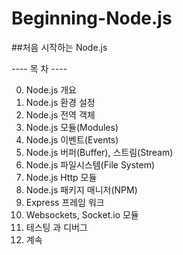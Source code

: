 Beginning-Node.js
====================

##처음 시작하는 Node.js

---- 목 차 ----

0. Node.js 개요
1. Node.js 환경 설정
2. Node.js 전역 객체
3. Node.js 모듈(Modules)
4. Node.js 이벤트(Events)
5. Node.js 버퍼(Buffer), 스트림(Stream)
6. Node.js 파일시스템(File System)
7. Node.js Http 모듈
8. Node.js 패키지 매니저(NPM)
9. Express 프레임 워크
10. Websockets, Socket.io 모듈
11. 테스팅 과 디버그
12. 계속
